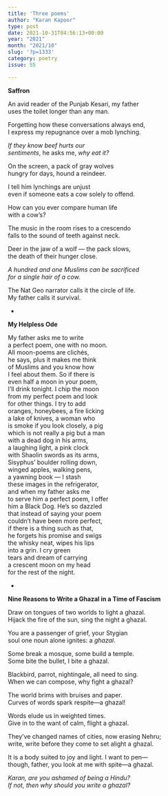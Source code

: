 ```yaml
---
title: 'Three poems'
author: "Karan Kapoor"
type: post
date: 2021-10-31T04:56:13+00:00
year: "2021"
month: "2021/10"
slug: '?p=1333'
category: poetry
issue: 55

---
```

**Saffron**

An avid reader of the Punjab Kesari, my father  
uses the toilet longer than any man.

Forgetting how these conversations always end,  
I express my repugnance over a mob lynching.

_If they know beef hurts our  
sentiments_, he asks me, _why eat it?_

On the screen, a pack of gray wolves  
hungry for days, hound a reindeer.

I tell him lynchings are unjust  
even if someone eats a cow solely to offend.

How can you ever compare human life  
with a cow&#8217;s?

The music in the room rises to a crescendo  
falls to the sound of teeth against neck.

Deer in the jaw of a wolf — the pack slows,  
the death of their hunger close.

_A hundred and one Muslims can be sacrificed  
for a single hair of a cow._

The Nat Geo narrator calls it the circle of life.  
My father calls it survival.

*

**My Helpless Ode**

My father asks me to write  
a perfect poem, one with no moon.  
All moon-poems are clichés,  
he says, plus it makes me think  
of Muslims and you know how  
I feel about them. So if there is  
even half a moon in your poem,  
I&#8217;ll drink tonight. I chip the moon  
from my perfect poem and look  
for other things. I try to add  
oranges, honeybees, a fire licking  
a lake of knives, a woman who  
is smoke if you look closely, a pig  
which is not really a pig but a man  
with a dead dog in his arms,  
a laughing light, a pink clock  
with Shaolin swords as its arms,  
Sisyphus&#8217; boulder rolling down,  
winged apples, walking pens,  
a yawning book — I stash  
these images in the refrigerator,  
and when my father asks me  
to serve him a perfect poem, I offer  
him a Black Dog. He&#8217;s so dazzled  
that instead of saying your poem  
couldn&#8217;t have been more perfect,  
if there is a thing such as that,  
he forgets his promise and swigs  
the whisky neat, wipes his lips  
into a grin. I cry green  
tears and dream of carrying  
a crescent moon on my head  
for the rest of the night.

*

**Nine Reasons to Write a Ghazal in a Time of Fascism**

Draw on tongues of two worlds to light a ghazal.  
Hijack the fire of the sun, sing the night a ghazal.

You are a passenger of grief, your Stygian  
soul one noun alone ignites: a _ghazal_.

Some break a mosque, some build a temple.  
Some bite the bullet, I bite a ghazal.

Blackbird, parrot, nightingale, all need to sing.  
When we can compose, why fight a ghazal?

The world brims with bruises and paper.  
Curves of words spark respite—a ghazal!

Words elude us in weighted times.  
Give in to the want of calm, flight a ghazal.

They&#8217;ve changed names of cities, now erasing Nehru;  
write, write before they come to set alight a ghazal.

It is a body suited to joy and light. I want to pen—  
though, father, you look at me with spite—a ghazal.

_Karan, are you ashamed of being a Hindu?  
If not, then why should you write a ghazal?_
